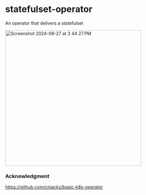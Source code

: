 # statefulset-operator
An operator that delivers a statefulset

<img width="433" alt="Screenshot 2024-08-27 at 3 44 27 PM" src="https://github.com/user-attachments/assets/e819c97f-1511-4de1-a89e-e468d7b4b7f9">

### Acknowledgment

https://github.com/cniackz/basic-k8s-operator
